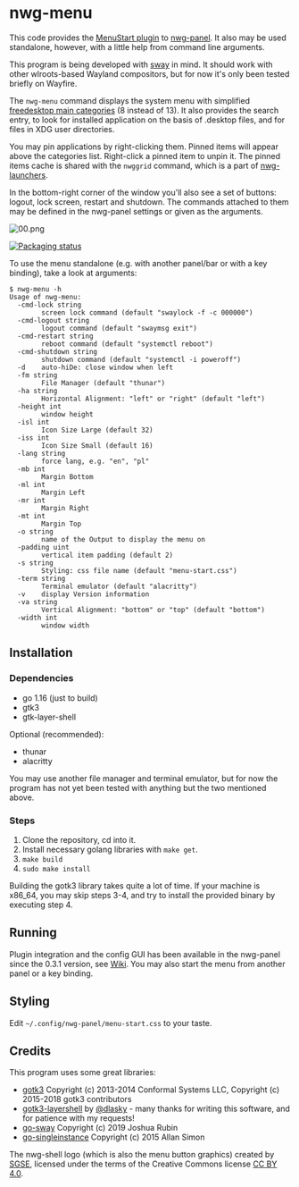 # nwg-menu

This code provides the [MenuStart plugin](https://github.com/nwg-piotr/nwg-panel/wiki/plugins:-MenuStart)
to [nwg-panel](https://github.com/nwg-piotr/nwg-panel). It also may be used standalone, however, with a little
help from command line arguments.

This program is being developed with [sway](https://github.com/swaywm/sway) in mind. It should work with
other wlroots-based Wayland compositors, but for now it's only been tested briefly on Wayfire.

The `nwg-menu` command displays the system menu with simplified [freedesktop main categories](https://specifications.freedesktop.org/menu-spec/latest/apa.html) (8 instead of 13). It also provides the search entry,
to look for installed application on the basis of .desktop files, and for files in XDG user directories.

You may pin applications by right-clicking them. Pinned items will appear above the categories list. Right-click
a pinned item to unpin it. The pinned items cache is shared with the `nwggrid` command, which is a part of
[nwg-launchers](https://github.com/nwg-piotr/nwg-launchers).

In the bottom-right corner of the window you'll also see a set of buttons: logout, lock screen, restart and shutdown.
The commands attached to them may be defined in the nwg-panel settings or given as the arguments.

![00.png](https://scrot.cloud/images/2021/05/03/00.png)

[![Packaging status](https://repology.org/badge/vertical-allrepos/nwg-menu.svg)](https://repology.org/project/nwg-menu/versions)

To use the menu standalone (e.g. with another panel/bar or with a key binding), take a look at arguments:

```text
$ nwg-menu -h
Usage of nwg-menu:
  -cmd-lock string
    	screen lock command (default "swaylock -f -c 000000")
  -cmd-logout string
    	logout command (default "swaymsg exit")
  -cmd-restart string
    	reboot command (default "systemctl reboot")
  -cmd-shutdown string
    	shutdown command (default "systemctl -i poweroff")
  -d	auto-hiDe: close window when left
  -fm string
    	File Manager (default "thunar")
  -ha string
    	Horizontal Alignment: "left" or "right" (default "left")
  -height int
    	window height
  -isl int
    	Icon Size Large (default 32)
  -iss int
    	Icon Size Small (default 16)
  -lang string
    	force lang, e.g. "en", "pl"
  -mb int
    	Margin Bottom
  -ml int
    	Margin Left
  -mr int
    	Margin Right
  -mt int
    	Margin Top
  -o string
    	name of the Output to display the menu on
  -padding uint
    	vertical item padding (default 2)
  -s string
    	Styling: css file name (default "menu-start.css")
  -term string
    	Terminal emulator (default "alacritty")
  -v	display Version information
  -va string
    	Vertical Alignment: "bottom" or "top" (default "bottom")
  -width int
    	window width
```

## Installation

### Dependencies

- go 1.16 (just to build)
- gtk3
- gtk-layer-shell

Optional (recommended):

- thunar
- alacritty

You may use another file manager and terminal emulator, but for now the program has not yet been tested with anything
but the two mentioned above.

### Steps

1. Clone the repository, cd into it.
2. Install necessary golang libraries with `make get`.
3. `make build`
4. `sudo make install`

Building the gotk3 library takes quite a lot of time. If your machine is x86_64, you may skip steps 3-4, and try
to install the provided binary by executing step 4.

## Running

Plugin integration and the config GUI has been available in the nwg-panel since the 0.3.1 version, see
[Wiki](https://github.com/nwg-piotr/nwg-panel/wiki/plugins:-MenuStart). You may also start the menu from another panel
or a key binding.

## Styling

Edit `~/.config/nwg-panel/menu-start.css` to your taste.

## Credits

This program uses some great libraries:

- [gotk3](https://github.com/gotk3/gotk3) Copyright (c) 2013-2014 Conformal Systems LLC,
Copyright (c) 2015-2018 gotk3 contributors
- [gotk3-layershell](https://github.com/dlasky/gotk3-layershell) by [@dlasky](https://github.com/dlasky/gotk3-layershell/commits?author=dlasky) - many thanks for writing this software, and for patience with my requests!
- [go-sway](https://github.com/joshuarubin/go-sway) Copyright (c) 2019 Joshua Rubin
- [go-singleinstance](github.com/allan-simon/go-singleinstance) Copyright (c) 2015 Allan Simon

The nwg-shell logo (which is also the menu button graphics) created by [SGSE](https://github.com/sgse), licensed
under the terms of the Creative Commons license [CC BY 4.0](https://creativecommons.org/licenses/by/4.0/deed.en).
